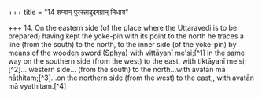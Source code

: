 +++
title = "14 शम्याम् पुरस्तादुदगग्रान् निधाय"

+++
14. On the eastern side (of the place where the Uttaravedi is to be prepared) having kept the yoke-pin with its point to the north he traces a line (from the south) to the north, to the inner side (of the yoke-pin) by means of the wooden sword (Sphya) with vittāyanī me'si;[^1] in the same way on the southern side (from the west) to the east, with tiktāyanī me'si;[^2]... western side... (from the south) to the north...with avatān mā nāthitam;[^3]...on the northern side (from the west) to the east,, with avatān mā vyathitam.[^4]   


[^1-4]: TS 1.2.12.a.
